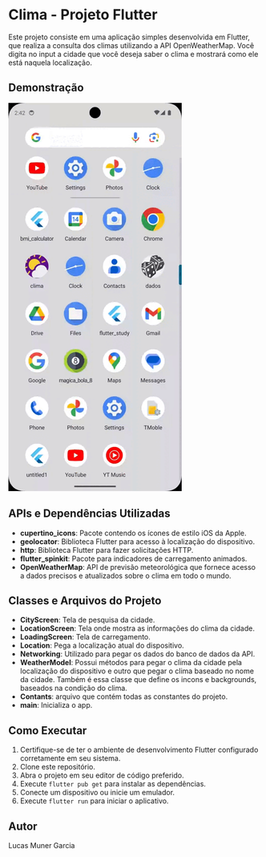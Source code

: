 # Clima - Projeto Flutter

Este projeto consiste em uma aplicação simples desenvolvida em Flutter, que realiza a consulta dos climas utilizando a API OpenWeatherMap. Você digita no input a cidade que você deseja saber o clima e mostrará como ele está naquela localização.

## Demonstração
![gif_funcionalidade](images/video_tela.gif)

## APIs e Dependências Utilizadas
- **cupertino_icons**: Pacote contendo os ícones de estilo iOS da Apple.
- **geolocator**: Biblioteca Flutter para acesso à localização do dispositivo.
- **http**: Biblioteca Flutter para fazer solicitações HTTP.
- **flutter_spinkit**: Pacote para indicadores de carregamento animados.
- **OpenWeatherMap**: API de previsão meteorológica que fornece acesso a dados precisos e atualizados sobre o clima em todo o mundo.

## Classes e Arquivos do Projeto
- **CityScreen**: Tela de pesquisa da cidade.
- **LocationScreen**: Tela onde mostra as informações do clima da cidade.
- **LoadingScreen**: Tela de carregamento.
- **Location**: Pega a localização atual do dispositivo.
- **Networking**: Utilizado para pegar os dados do banco de dados da API.
- **WeatherModel**: Possui métodos para pegar o clima da cidade pela localização do dispositivo e outro que pegar o clima baseado no nome da cidade. Também é essa classe que define os incons e backgrounds, baseados na condição do clima. 
- **Contants**: arquivo que contém todas as constantes do projeto.
- **main**: Inicializa o app.

## Como Executar
1. Certifique-se de ter o ambiente de desenvolvimento Flutter configurado corretamente em seu sistema.
2. Clone este repositório.
3. Abra o projeto em seu editor de código preferido.
4. Execute `flutter pub get` para instalar as dependências.
5. Conecte um dispositivo ou inicie um emulador.
6. Execute `flutter run` para iniciar o aplicativo.

## Autor
Lucas Muner Garcia

